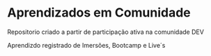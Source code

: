 # Aprendizados em Comunidade

Repositorio criado a partir de participação ativa na comunidade DEV

Aprendizdo registrado de Imersões, Bootcamp e Live´s
